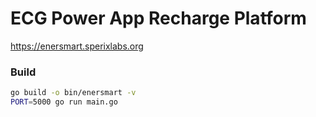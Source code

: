 
# ECG Power App Recharge Platform

https://enersmart.sperixlabs.org

### Build
```bash
go build -o bin/enersmart -v
PORT=5000 go run main.go
```
